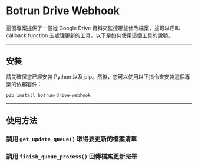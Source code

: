 # Botrun Drive Webhook

這個專案提供了一個從 Google Drive 資料夾監控哪些修改檔案，並可以呼叫 callback function 去處理更新的工具。以下是如何使用這個工具的說明。

---

## 安裝

請先確保您已經安裝 Python 以及 pip。然後，您可以使用以下指令來安裝這個專案的依賴套件：

```sh
pip install botrun-drive-webhook
```

---

## 使用方法

### 調用 `get_update_queue()` 取得要更新的檔案清單
### 調用 `finish_queue_process()` 回傳檔案更新完畢
